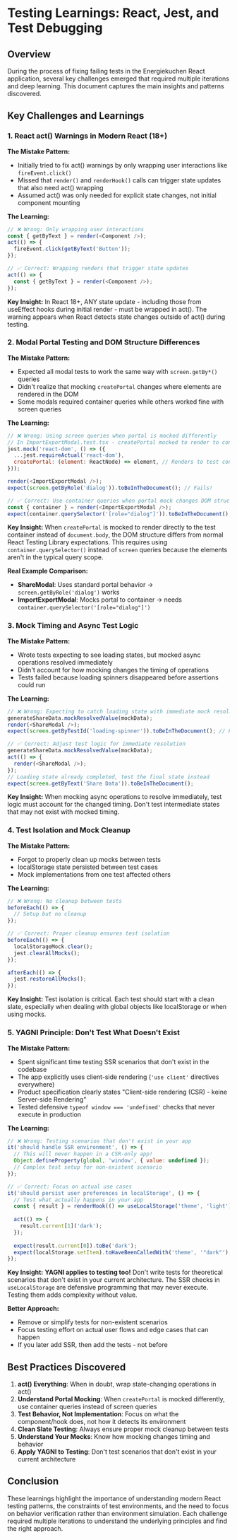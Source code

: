 # Testing Learnings: React, Jest, and Test Debugging

## Overview
During the process of fixing failing tests in the Energiekuchen React application, several key challenges emerged that required multiple iterations and deep learning. This document captures the main insights and patterns discovered.

## Key Challenges and Learnings

### 1. React act() Warnings in Modern React (18+)

**The Mistake Pattern:**
- Initially tried to fix act() warnings by only wrapping user interactions like `fireEvent.click()`
- Missed that `render()` and `renderHook()` calls can trigger state updates that also need act() wrapping
- Assumed act() was only needed for explicit state changes, not initial component mounting

**The Learning:**
```javascript
// ❌ Wrong: Only wrapping user interactions
const { getByText } = render(<Component />);
act(() => {
  fireEvent.click(getByText('Button'));
});

// ✅ Correct: Wrapping renders that trigger state updates
act(() => {
  const { getByText } = render(<Component />);
});
```

**Key Insight:** In React 18+, ANY state update - including those from useEffect hooks during initial render - must be wrapped in act(). The warning appears when React detects state changes outside of act() during testing.

### 2. Modal Portal Testing and DOM Structure Differences

**The Mistake Pattern:**
- Expected all modal tests to work the same way with `screen.getBy*()` queries
- Didn't realize that mocking `createPortal` changes where elements are rendered in the DOM
- Some modals required container queries while others worked fine with screen queries

**The Learning:**
```javascript
// ❌ Wrong: Using screen queries when portal is mocked differently
// In ImportExportModal.test.tsx - createPortal mocked to render to container
jest.mock('react-dom', () => ({
  ...jest.requireActual('react-dom'),
  createPortal: (element: ReactNode) => element, // Renders to test container
}));

render(<ImportExportModal />);
expect(screen.getByRole('dialog')).toBeInTheDocument(); // Fails!

// ✅ Correct: Use container queries when portal mock changes DOM structure
const { container } = render(<ImportExportModal />);
expect(container.querySelector('[role="dialog"]')).toBeInTheDocument();
```

**Key Insight:** When `createPortal` is mocked to render directly to the test container instead of `document.body`, the DOM structure differs from normal React Testing Library expectations. This requires using `container.querySelector()` instead of `screen` queries because the elements aren't in the typical query scope.

**Real Example Comparison:**
- **ShareModal**: Uses standard portal behavior → `screen.getByRole('dialog')` works
- **ImportExportModal**: Mocks portal to container → needs `container.querySelector('[role="dialog"]')`

### 3. Mock Timing and Async Test Logic

**The Mistake Pattern:**
- Wrote tests expecting to see loading states, but mocked async operations resolved immediately
- Didn't account for how mocking changes the timing of operations
- Tests failed because loading spinners disappeared before assertions could run

**The Learning:**
```javascript
// ❌ Wrong: Expecting to catch loading state with immediate mock resolution
generateShareData.mockResolvedValue(mockData);
render(<ShareModal />);
expect(screen.getByTestId('loading-spinner')).toBeInTheDocument(); // Fails!

// ✅ Correct: Adjust test logic for immediate resolution
generateShareData.mockResolvedValue(mockData);
act(() => {
  render(<ShareModal />);
});
// Loading state already completed, test the final state instead
expect(screen.getByText('Share Data')).toBeInTheDocument();
```

**Key Insight:** When mocking async operations to resolve immediately, test logic must account for the changed timing. Don't test intermediate states that may not exist with mocked timing.

### 4. Test Isolation and Mock Cleanup

**The Mistake Pattern:**
- Forgot to properly clean up mocks between tests
- localStorage state persisted between test cases
- Mock implementations from one test affected others

**The Learning:**
```javascript
// ❌ Wrong: No cleanup between tests
beforeEach(() => {
  // Setup but no cleanup
});

// ✅ Correct: Proper cleanup ensures test isolation
beforeEach(() => {
  localStorageMock.clear();
  jest.clearAllMocks();
});

afterEach(() => {
  jest.restoreAllMocks();
});
```

**Key Insight:** Test isolation is critical. Each test should start with a clean slate, especially when dealing with global objects like localStorage or when using mocks.

### 5. YAGNI Principle: Don't Test What Doesn't Exist

**The Mistake Pattern:**
- Spent significant time testing SSR scenarios that don't exist in the codebase
- The app explicitly uses client-side rendering (`'use client'` directives everywhere)
- Product specification clearly states "Client-side rendering (CSR) - keine Server-side Rendering"
- Tested defensive `typeof window === 'undefined'` checks that never execute in production

**The Learning:**
```javascript
// ❌ Wrong: Testing scenarios that don't exist in your app
it('should handle SSR environment', () => {
  // This will never happen in a CSR-only app!
  Object.defineProperty(global, 'window', { value: undefined });
  // Complex test setup for non-existent scenario
});

// ✅ Correct: Focus on actual use cases
it('should persist user preferences in localStorage', () => {
  // Test what actually happens in your app
  const { result } = renderHook(() => useLocalStorage('theme', 'light'));
  
  act(() => {
    result.current[1]('dark');
  });
  
  expect(result.current[0]).toBe('dark');
  expect(localStorage.setItem).toHaveBeenCalledWith('theme', '"dark"');
});
```

**Key Insight:** **YAGNI applies to testing too!** Don't write tests for theoretical scenarios that don't exist in your current architecture. The SSR checks in `useLocalStorage` are defensive programming that may never execute. Testing them adds complexity without value.

**Better Approach:**
- Remove or simplify tests for non-existent scenarios
- Focus testing effort on actual user flows and edge cases that can happen
- If you later add SSR, then add the tests - not before

## Best Practices Discovered

1. **act() Everything**: When in doubt, wrap state-changing operations in act()
2. **Understand Portal Mocking**: When `createPortal` is mocked differently, use container queries instead of screen queries
3. **Test Behavior, Not Implementation**: Focus on what the component/hook does, not how it detects its environment
4. **Clean Slate Testing**: Always ensure proper mock cleanup between tests
5. **Understand Your Mocks**: Know how mocking changes timing and behavior
6. **Apply YAGNI to Testing**: Don't test scenarios that don't exist in your current architecture

## Conclusion

These learnings highlight the importance of understanding modern React testing patterns, the constraints of test environments, and the need to focus on behavior verification rather than environment simulation. Each challenge required multiple iterations to understand the underlying principles and find the right approach.
